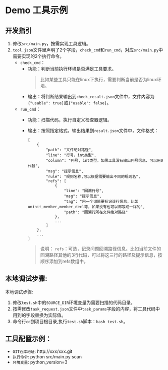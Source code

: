 # Demo 工具示例

## 开发指引
1. 修改`src/main.py`，按需实现工具逻辑。
2. `tool.json`文件里声明了2个字段，`check_cmd`和`run_cmd`，对应`src/main.py`中需要实现的2个执行命令。
   - `check_cmd`：
     - 功能：判断当前执行环境是否满足工具要求。
       >比如某些工具只能在linux下执行，需要判断当前是否为linux环境。
     - 输出：将判断结果输出到`check_result.json`文件中，文件内容为`{"usable": true}`或`{"usable": false}`。
   - `run_cmd`：
     - 功能：扫描代码，执行自定义检查器逻辑。
     - 输出：按照指定格式，输出结果到`result.json`文件中，文件格式：
         ```
         [
             {
                 "path": "文件绝对路径",
                 "line": "行号，int类型",
                 "column": "列号, int类型，如果工具没有输出列号信息，可以用0代替",
                 "msg": "提示信息",
                 "rule": "规则名称,可以根据需要输出不同的规则名",
                 "refs": [
                     {
                         "line": "回溯行号", 
                         "msg": "提示信息", 
                         "tag": "用一个词简要标记该行信息，比如uninit_member,member_decl等，如果没有也可以都写成一样的", 
                         "path": "回溯行所在文件绝对路径"
                     },
                     ...
                 ]
             },
             ...
         ]
         ```
   
         > 说明：
         `refs`：可选，记录问题回溯路径信息。比如当前文件的回溯路径其他的3行代码，可以将这三行的路径及提示信息，按顺序添加到refs数组中。

## 本地调试步骤:

本地调试步骤:
1. 修改`test.sh`中的`SOURCE_DIR`环境变量为需要扫描的代码目录。
2. 按需修改`task_request.json`文件中`task_params`字段的内容，将工具代码中用到的字段替换为实际值。
3. 命令行`cd`到项目根目录,执行`test.sh`脚本：`bash test.sh`。

## 工具配置示例：

* `GIT仓库地址`: http://xxx/xxx.git
* `执行命令`: python src/main.py scan
* `环境变量`: python_version=3
